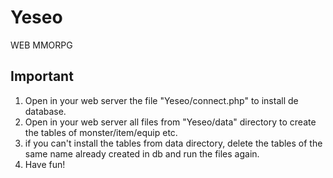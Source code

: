 # Yeseo
WEB MMORPG

## Important 
1. Open in your web server the file "Yeseo/connect.php" to install de database.
1. Open in  your web server all files from "Yeseo/data" directory to create the tables of monster/item/equip etc.
1. if you can't install the tables from data directory, delete the tables of the same name already created in db and run the files again.
1. Have fun!
